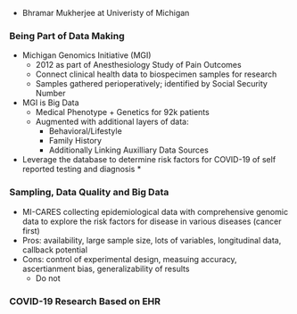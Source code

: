 * Bhramar Mukherjee at Univeristy of Michigan


### Being Part of Data Making
* Michigan Genomics Initiative (MGI)
	* 2012 as part of Anesthesiology Study of Pain Outcomes
	* Connect clinical health data to biospecimen samples for research
	* Samples gathered perioperatively; identified by Social Security Number
* MGI is Big Data
	* Medical Phenotype + Genetics for 92k patients
	* Augmented with additional layers of data:
		* Behavioral/Lifestyle
		* Family History
		* Additionally Linking Auxilliary Data Sources
* Leverage the database to determine risk factors for COVID-19 of self reported testing and diagnosis
	* 


### Sampling, Data Quality and Big Data
* MI-CARES collecting epidemiological data with comprehensive genomic data to explore the risk factors for disease in various diseases (cancer first)
* Pros: availability, large sample size, lots of variables, longitudinal data, callback potential
* Cons: control of experimental design, measuing accuracy, ascertianment bias, generalizability of results
	* Do not 


### COVID-19 Research Based on EHR

